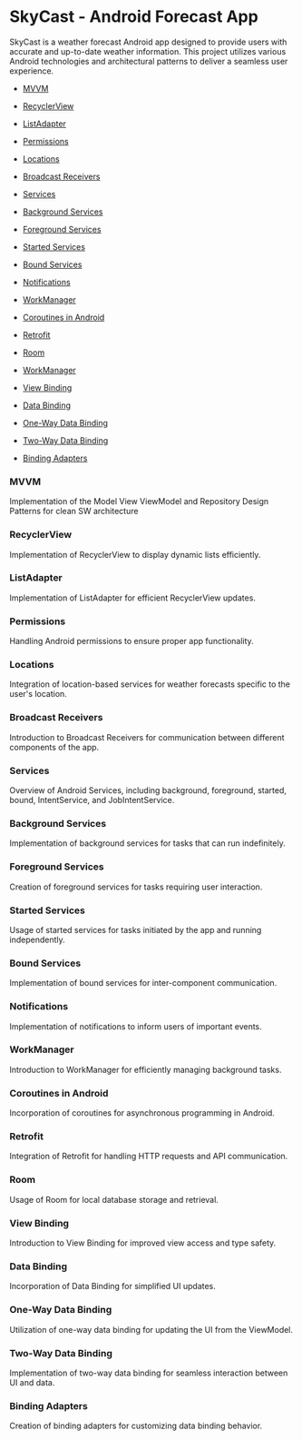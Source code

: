 # SkyCast - Android Forecast App

SkyCast is a weather forecast Android app designed to provide users with accurate and up-to-date weather information. This project utilizes various Android technologies and architectural patterns to deliver a seamless user experience.

  - [MVVM](#mVVM)

  - [RecyclerView](#recyclerview)
  - [ListAdapter](#listadapter)

  - [Permissions](#permissions)
  - [Locations](#locations)

  - [Broadcast Receivers](#broadcast-receivers)
  - [Services](#services)
  - [Background Services](#background-services)
  - [Foreground Services](#foreground-services)
  - [Started Services](#started-services)
  - [Bound Services](#bound-services)
  - [Notifications](#notifications)

  - [WorkManager](#workmanager)

  - [Coroutines in Android](#coroutines-in-android)
  - [Retrofit](#retrofit)
  - [Room](#room)
  - [WorkManager](#workmanager-1)

  - [View Binding](#view-binding)
  - [Data Binding](#data-binding)
  - [One-Way Data Binding](#one-way-data-binding)
  - [Two-Way Data Binding](#two-way-data-binding)
  - [Binding Adapters](#binding-adapters)
  


### MVVM
Implementation of the Model View ViewModel and Repository Design Patterns for clean SW architecture

### RecyclerView

Implementation of RecyclerView to display dynamic lists efficiently.

### ListAdapter

Implementation of ListAdapter for efficient RecyclerView updates.



### Permissions

Handling Android permissions to ensure proper app functionality.

### Locations

Integration of location-based services for weather forecasts specific to the user's location.



### Broadcast Receivers

Introduction to Broadcast Receivers for communication between different components of the app.

### Services

Overview of Android Services, including background, foreground, started, bound, IntentService, and JobIntentService.

### Background Services

Implementation of background services for tasks that can run indefinitely.

### Foreground Services

Creation of foreground services for tasks requiring user interaction.

### Started Services

Usage of started services for tasks initiated by the app and running independently.

### Bound Services

Implementation of bound services for inter-component communication.


### Notifications

Implementation of notifications to inform users of important events.


### WorkManager

Introduction to WorkManager for efficiently managing background tasks.



### Coroutines in Android

Incorporation of coroutines for asynchronous programming in Android.

### Retrofit

Integration of Retrofit for handling HTTP requests and API communication.

### Room

Usage of Room for local database storage and retrieval.



### View Binding

Introduction to View Binding for improved view access and type safety.

### Data Binding

Incorporation of Data Binding for simplified UI updates.

### One-Way Data Binding

Utilization of one-way data binding for updating the UI from the ViewModel.

### Two-Way Data Binding

Implementation of two-way data binding for seamless interaction between UI and data.

### Binding Adapters

Creation of binding adapters for customizing data binding behavior.
